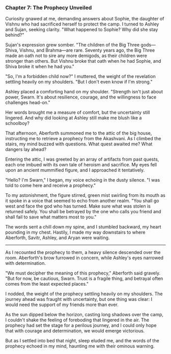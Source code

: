 ### Chapter 7: The Prophecy Unveiled

Curiosity gnawed at me, demanding answers about Sophie, the daughter of Vishnu who had sacrificed herself to protect the camp. I turned to Ashley and Sujan, seeking clarity. "What happened to Sophie? Why did she stay behind?"

Sujan's expression grew somber. "The children of the Big Three gods—Shiva, Vishnu, and Brahma—are rare. Seventy years ago, the Big Three made an oath not to sire any more demigods, as their children were stronger than others. But Vishnu broke that oath when he had Sophie, and Shiva broke it when he had you."

"So, I'm a forbidden child now?" I muttered, the weight of the revelation settling heavily on my shoulders. "But I don't even know if I'm strong."

Ashley placed a comforting hand on my shoulder. "Strength isn't just about power, Swarn. It's about resilience, courage, and the willingness to face challenges head-on."

Her words brought me a measure of comfort, but the uncertainty still lingered. And why did looking at Ashley still make me blush like a schoolboy?

That afternoon, Aberforth summoned me to the attic of the big house, instructing me to retrieve a prophecy from the Akashvani. As I climbed the stairs, my mind buzzed with questions. What quest awaited me? What dangers lay ahead?

Entering the attic, I was greeted by an array of artifacts from past quests, each one imbued with its own tale of heroism and sacrifice. My eyes fell upon an ancient mummified figure, and I approached it tentatively.

"Hello? I'm Swarn," I began, my voice echoing in the dusty silence. "I was told to come here and receive a prophecy."

To my astonishment, the figure stirred, green mist swirling from its mouth as it spoke in a voice that seemed to echo from another realm. "You shall go west and face the god who has turned. Make sure what was stolen is returned safely. You shall be betrayed by the one who calls you friend and shall fail to save what matters most to you."

The words sent a chill down my spine, and I stumbled backward, my heart pounding in my chest. Hastily, I made my way downstairs to where Aberforth, Savitr, Ashley, and Aryan were waiting.

---

As I recounted the prophecy to them, a heavy silence descended over the room. Aberforth's brow furrowed in concern, while Ashley's eyes narrowed with determination.

"We must decipher the meaning of this prophecy," Aberforth said gravely. "But for now, be cautious, Swarn. Trust is a fragile thing, and betrayal often comes from the least expected places."

I nodded, the weight of the prophecy settling heavily on my shoulders. The journey ahead was fraught with uncertainty, but one thing was clear: I would need the support of my friends more than ever.

As the sun dipped below the horizon, casting long shadows over the camp, I couldn't shake the feeling of foreboding that lingered in the air. The prophecy had set the stage for a perilous journey, and I could only hope that with courage and determination, we would emerge victorious.

But as I settled into bed that night, sleep eluded me, and the words of the prophecy echoed in my mind, haunting me with their ominous warning.
